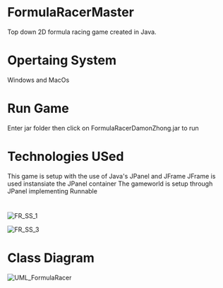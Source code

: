 # FormulaRacerMaster
 Top down 2D formula racing game created in Java.
 
 
# Opertaing System
Windows and MacOs 
 
 
# Run Game 
Enter jar folder then click on FormulaRacerDamonZhong.jar to run 

# Technologies USed
This game is setup with the use of Java's JPanel and JFrame
JFrame is used instansiate the JPanel container
The gameworld is setup through JPanel implementing Runnable



#
![FR_SS_1](https://user-images.githubusercontent.com/70302984/133866018-99300c26-18f1-4fce-96f4-2f3cf6ae95ba.png)

![FR_SS_3](https://user-images.githubusercontent.com/70302984/133866226-bd5688eb-40c3-4192-9698-6bbfd2d2cbdd.png)


# Class Diagram

![UML_FormulaRacer](https://user-images.githubusercontent.com/70302984/134096765-100836ed-51c5-4138-84c5-ec075be5ce46.jpg)

